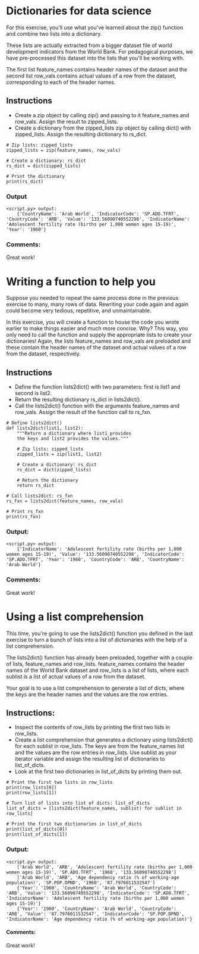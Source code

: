 # Dictionaries for data science
For this exercise, you'll use what you've learned about the zip() function and combine two lists into a dictionary.

These lists are actually extracted from a bigger dataset file of world development indicators from the World Bank. For pedagogical purposes, we have pre-processed this dataset into the lists that you'll be working with.

The first list feature_names contains header names of the dataset and the second list row_vals contains actual values of a row from the dataset, corresponding to each of the header names.

## Instructions
* Create a zip object by calling zip() and passing to it feature_names and row_vals. Assign the result to zipped_lists.
* Create a dictionary from the zipped_lists zip object by calling dict() with zipped_lists. Assign the resulting dictionary to rs_dict.

```{python}
# Zip lists: zipped_lists
zipped_lists = zip(feature_names, row_vals)

# Create a dictionary: rs_dict
rs_dict = dict(zipped_lists)

# Print the dictionary
print(rs_dict)

```

### Output
```
<script.py> output:
    {'CountryName': 'Arab World', 'IndicatorCode': 'SP.ADO.TFRT', 'CountryCode': 'ARB', 'Value': '133.56090740552298', 'IndicatorName': 'Adolescent fertility rate (births per 1,000 women ages 15-19)', 'Year': '1960'}

```

### Comments:
Great work!

# Writing a function to help you
Suppose you needed to repeat the same process done in the previous exercise to many, many rows of data. Rewriting your code again and again could become very tedious, repetitive, and unmaintainable.

In this exercise, you will create a function to house the code you wrote earlier to make things easier and much more concise. Why? This way, you only need to call the function and supply the appropriate lists to create your dictionaries! Again, the lists feature_names and row_vals are preloaded and these contain the header names of the dataset and actual values of a row from the dataset, respectively.

## Instructions
* Define the function lists2dict() with two parameters: first is list1 and second is list2.
* Return the resulting dictionary rs_dict in lists2dict().
* Call the lists2dict() function with the arguments feature_names and row_vals. Assign the result of the function call to rs_fxn.

```{python}
# Define lists2dict()
def lists2dict(list1, list2):
    """Return a dictionary where list1 provides
    the keys and list2 provides the values."""

    # Zip lists: zipped_lists
    zipped_lists = zip(list1, list2)

    # Create a dictionary: rs_dict
    rs_dict = dict(zipped_lists)

    # Return the dictionary
    return rs_dict

# Call lists2dict: rs_fxn
rs_fxn = lists2dict(feature_names, row_vals)

# Print rs_fxn
print(rs_fxn)
```
### Output:
```
<script.py> output:
    {'IndicatorName': 'Adolescent fertility rate (births per 1,000 women ages 15-19)', 'Value': '133.56090740552298', 'IndicatorCode': 'SP.ADO.TFRT', 'Year': '1960', 'CountryCode': 'ARB', 'CountryName': 'Arab World'}
```
### Comments:
Great work!

# Using a list comprehension
This time, you're going to use the lists2dict() function you defined in the last exercise to turn a bunch of lists into a list of dictionaries with the help of a list comprehension.

The lists2dict() function has already been preloaded, together with a couple of lists, feature_names and row_lists. feature_names contains the header names of the World Bank dataset and row_lists is a list of lists, where each sublist is a list of actual values of a row from the dataset.

Your goal is to use a list comprehension to generate a list of dicts, where the keys are the header names and the values are the row entries.

## Instructions:
* Inspect the contents of row_lists by printing the first two lists in row_lists.
* Create a list comprehension that generates a dictionary using lists2dict() for each sublist in row_lists. The keys are from the feature_names list and the values are the row entries in row_lists. Use sublist as your iterator variable and assign the resulting list of dictionaries to list_of_dicts.
* Look at the first two dictionaries in list_of_dicts by printing them out.

```{python}
# Print the first two lists in row_lists
print(row_lists[0])
print(row_lists[1])

# Turn list of lists into list of dicts: list_of_dicts
list_of_dicts = [lists2dict(feature_names, sublist) for sublist in row_lists]

# Print the first two dictionaries in list_of_dicts
print(list_of_dicts[0])
print(list_of_dicts[1])
```
### Output:
```
<script.py> output:
    ['Arab World', 'ARB', 'Adolescent fertility rate (births per 1,000 women ages 15-19)', 'SP.ADO.TFRT', '1960', '133.56090740552298']
    ['Arab World', 'ARB', 'Age dependency ratio (% of working-age population)', 'SP.POP.DPND', '1960', '87.7976011532547']
    {'Year': '1960', 'CountryName': 'Arab World', 'CountryCode': 'ARB', 'Value': '133.56090740552298', 'IndicatorCode': 'SP.ADO.TFRT', 'IndicatorName': 'Adolescent fertility rate (births per 1,000 women ages 15-19)'}
    {'Year': '1960', 'CountryName': 'Arab World', 'CountryCode': 'ARB', 'Value': '87.7976011532547', 'IndicatorCode': 'SP.POP.DPND', 'IndicatorName': 'Age dependency ratio (% of working-age population)'}
```
#### Comments:
Great work!

